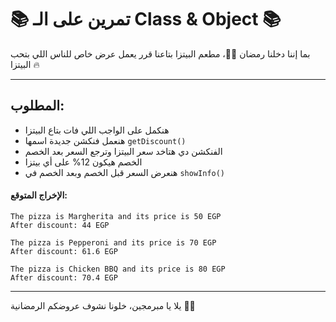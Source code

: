 # 📚 تمرين على الـ Class & Object 📚

بما إننا دخلنا رمضان 🌙🍕، مطعم البيتزا بتاعنا قرر يعمل عرض خاص للناس اللي بتحب البيتزا 🔥

----

## المطلوب:

- هنكمل على الواجب اللي فات بتاع البيتزا
- هنعمل فنكشن جديدة اسمها `getDiscount()`
- الفنكشن دي هتاخد سعر البيتزا وترجع السعر بعد الخصم
- الخصم هيكون 12% على أي بيتزا
- هنعرض السعر قبل الخصم وبعد الخصم في `showInfo()`



#### الإخراج المتوقع:

```
The pizza is Margherita and its price is 50 EGP
After discount: 44 EGP

The pizza is Pepperoni and its price is 70 EGP
After discount: 61.6 EGP

The pizza is Chicken BBQ and its price is 80 EGP
After discount: 70.4 EGP
```

---

يلا يا مبرمجين، خلونا نشوف عروضكم الرمضانية 🎯🔥
